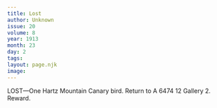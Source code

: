 ```yaml
---
title: Lost
author: Unknown
issue: 20
volume: 8
year: 1913
month: 23
day: 2
tags:
layout: page.njk
image:
---
```

LOST—One Hartz Mountain Canary bird. Return to A 6474 12 Gallery 2. Reward.

